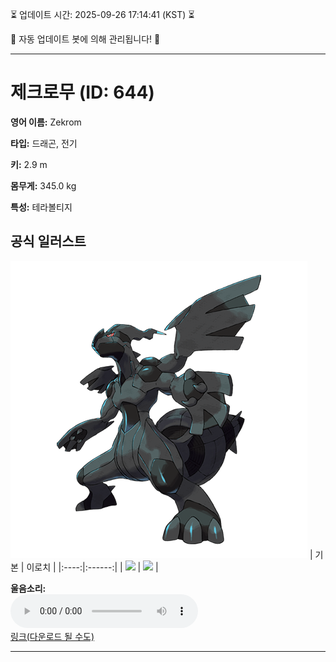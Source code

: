 
⏳ 업데이트 시간: 2025-09-26 17:14:41 (KST) ⏳

🤖 자동 업데이트 봇에 의해 관리됩니다! 🤖

---

# 제크로무 (ID: 644)
**영어 이름:** Zekrom

**타입:** 드래곤, 전기

**키:** 2.9 m

**몸무게:** 345.0 kg

**특성:** 테라볼티지

## 공식 일러스트
![](https://raw.githubusercontent.com/PokeAPI/sprites/master/sprites/pokemon/other/official-artwork/644.png)
| 기본 | 이로치 |
|:----:|:------:|
| <img src="http://play.pokemonshowdown.com/sprites/ani/zekrom.gif" width="200"> | <img src="http://play.pokemonshowdown.com/sprites/ani-shiny/zekrom.gif" width="200"> |

**울음소리:**<br><audio controls src="https://raw.githubusercontent.com/PokeAPI/cries/main/cries/pokemon/latest/644.ogg"></audio><br> [링크(다운로드 될 수도)](https://raw.githubusercontent.com/PokeAPI/cries/main/cries/pokemon/latest/644.ogg)


---
